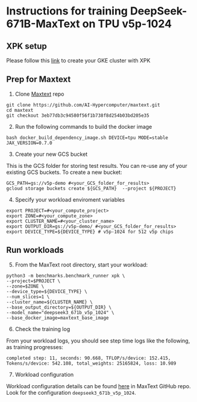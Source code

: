 # Instructions for training DeepSeek-671B-MaxText on TPU v5p-1024

## XPK setup
Please follow this [link](https://github.com/AI-Hypercomputer/tpu-recipes/blob/main/training/XPK_README.md) to create your GKE cluster with XPK

## Prep for Maxtext

1. Clone [Maxtext](https://github.com/AI-Hypercomputer/maxtext) repo
```
git clone https://github.com/AI-Hypercomputer/maxtext.git
cd maxtext
git checkout 3eb77db3c94580f56f1b738f8d254b03bd205e35
```

2. Run the following commands to build the docker image
```
bash docker_build_dependency_image.sh DEVICE=tpu MODE=stable JAX_VERSION=0.7.0
```

3. Create your new GCS bucket

This is the GCS folder for storing test results. You can re-use any of your existing GCS buckets. To create a new bucket:
```
GCS_PATH=gs://v5p-demo #<your_GCS_folder_for_results>
gcloud storage buckets create ${GCS_PATH}  --project ${PROJECT}
```

4. Specify your workload enviroment variables
```
export PROJECT=#<your_compute_project>
export ZONE=#<your_compute_zone>
export CLUSTER_NAME=#<your_cluster_name>
export OUTPUT_DIR=gs://v5p-demo/ #<your_GCS_folder_for_results>
export DEVICE_TYPE=${DEVICE_TYPE} # v5p-1024 for 512 v5p chips
```

## Run workloads

5. From the MaxText root directory, start your workload:
```
python3 -m benchmarks.benchmark_runner xpk \
--project=$PROJECT \
--zone=$ZONE \
--device_type=${DEVICE_TYPE} \
--num_slices=1 \
--cluster_name=${CLUSTER_NAME} \
--base_output_directory=${OUTPUT_DIR} \
--model_name="deepseek3_671b_v5p_1024" \
--base_docker_image=maxtext_base_image
```

6. Check the training log

From your workload logs, you should see step time logs like the following, as training progresses:
```
completed step: 11, seconds: 90.668, TFLOP/s/device: 152.415, Tokens/s/device: 542.108, total_weights: 25165824, loss: 10.989
```

7. Workload configuration

Workload configuration details can be found [here](https://github.com/AI-Hypercomputer/maxtext/blob/3eb77db3c94580f56f1b738f8d254b03bd205e35/benchmarks/maxtext_v5p_model_configs.py) in MaxText GitHub repo. Look for the configuration `deepseek3_671b_v5p_1024`.
